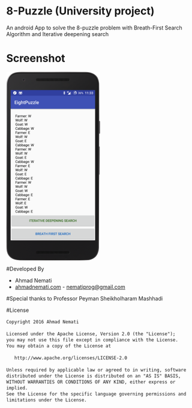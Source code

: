 # 8-Puzzle (University project)
An android App to solve the 8-puzzle problem with  Breath-First Search Algorithm and Iterative deepening search 
# Screenshot
  <img src="https://raw.githubusercontent.com/AhmadNemati/8-Puzzle/master/art/device-2016-10-26-113404.png" align="middle"  width="250" height="502" />
  
  
#Developed By

* Ahmad Nemati 
 * [ahmadnemati.com](http://ahmadnemati.com) - <nematiprog@gmail.com>
 
#Special thanks to
Professor Peyman Sheikholharam Mashhadi

#License

    Copyright 2016 Ahmad Nemati

    Licensed under the Apache License, Version 2.0 (the "License");
    you may not use this file except in compliance with the License.
    You may obtain a copy of the License at

       http://www.apache.org/licenses/LICENSE-2.0

    Unless required by applicable law or agreed to in writing, software
    distributed under the License is distributed on an "AS IS" BASIS,
    WITHOUT WARRANTIES OR CONDITIONS OF ANY KIND, either express or implied.
    See the License for the specific language governing permissions and
    limitations under the License.

 
